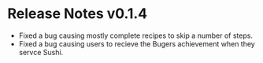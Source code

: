 ﻿# Release Notes v0.1.4

- Fixed a bug causing mostly complete recipes to skip a number of steps.
- Fixed a bug causing users to recieve the Bugers achievement when they servce Sushi.
